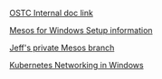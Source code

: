 
[OSTC Internal doc link](https://microsoft.sharepoint.com/teams/OSTC/SitePages/Home.aspx)

[Mesos for Windows Setup information](https://microsoft.sharepoint.com/teams/OSTC/_layouts/15/doc.aspx?sourcedoc=%7B0343E111-244E-4ACF-91A8-5DB05B92A207%7D&file=MesosOnWindowsE2E.docx&action=edit&Source=https%3A%2F%2Fmicrosoft%2Esharepoint%2Ecom%2Fteams%2Fostc%2FSitePages%2FHome%2Easpx%3FRootFolder%3D%252Fteams%252FOSTC%252FShared%2520Documents%252FMesos%252FMesos%26FolderCTID%3D0x012000D891BABAF5534B42B937CC0E60938029%26View%3D%257B4BA2B86A%252DFC76%252D4636%252DBE77%252DCA12FBCB6B1B%257D)


[Jeff's private Mesos branch](https://github.com/jeffaco/mesos/commits/mesos-6705-d)


[Kubernetes Networking in Windows](https://microsoft.sharepoint.com/:p:/r/teams/ECG_Networking/_layouts/15/Doc.aspx?sourcedoc=%7B61F930E6-D29F-4EC0-9D52-A60365A3B67B%7D&file=Kubernetes%20Networking%20in%20WIndows.pptx&action=edit&mobileredirect=true&DefaultItemOpen=1)
